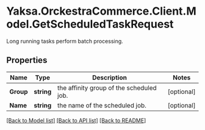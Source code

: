 # Yaksa.OrckestraCommerce.Client.Model.GetScheduledTaskRequest
Long running tasks perform batch processing.

## Properties

Name | Type | Description | Notes
------------ | ------------- | ------------- | -------------
**Group** | **string** | the affinity group of the scheduled job. | [optional] 
**Name** | **string** | the name of the scheduled job. | [optional] 

[[Back to Model list]](../README.md#documentation-for-models) [[Back to API list]](../README.md#documentation-for-api-endpoints) [[Back to README]](../README.md)

